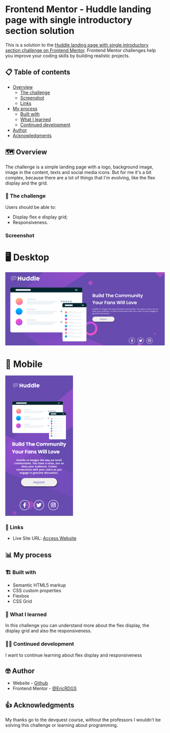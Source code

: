 # Frontend Mentor - Huddle landing page with single introductory section solution

This is a solution to the [Huddle landing page with single introductory section challenge on Frontend Mentor](https://www.frontendmentor.io/challenges/huddle-landing-page-with-a-single-introductory-section-B_2Wvxgi0). Frontend Mentor challenges help you improve your coding skills by building realistic projects. 

## 📋 Table of contents

- [Overview](#overview)
  - [The challenge](#the-challenge)
  - [Screenshot](#screenshot)
  - [Links](#links)
- [My process](#my-process)
  - [Built with](#built-with)
  - [What I learned](#what-i-learned)
  - [Continued development](#continued-development)
- [Author](#author)
- [Acknowledgments](#acknowledgments)


## 🗺️ Overview

The challenge is a simple landing page with a logo, background image, image in the content, texts and social media icons. But for me it's a bit complex, because there are a lot of things that I'm evolving, like the flex display and the grid.

### 📝 The challenge

Users should be able to:

- Display flex e display grid;
- Responsiveness.

### Screenshot

# 🖥️ Desktop

<a href="https://ericrdgs.github.io/Project-Landing-Page-Quest-001/">
  <img src="src/images/Screenshot-desktop.png" alt="Desktop">
</a>

# 📱 Mobile

<a href="https://ericrdgs.github.io/Project-Landing-Page-Quest-001/">
  <img src="src/images/Screenshot-mobile.png" alt="Mobile">
</a>


### 🔗 Links

- Live Site URL: [Access Website](https://ericrdgs.github.io/Project-Landing-Page-Quest-001/)

## 📊 My process

### 🏗️ Built with

- Semantic HTML5 markup
- CSS custom properties
- Flexbox
- CSS Grid


### 📖 What I learned

In this challenge you can understand more about the flex display, the display grid and also the responsiveness.

### 🐱‍💻 Continued development

I want to continue learning about flex display and responsiveness


## 🤓 Author

- Website - [Github](https://github.com/EricRDGS)
- Frontend Mentor - [@EricRDGS](https://www.frontendmentor.io/profile/yourusername)


## 👍 Acknowledgments

My thanks go to the devquest course, without the professors I wouldn't be solving this challenge or learning about programming.

